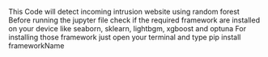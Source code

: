 This Code will detect incoming intrusion website using random forest 
Before running the jupyter file check if the required framework are installed on your device like seaborn, sklearn, lightbgm, xgboost and optuna 
For installing those framework just open your terminal and type
pip install frameworkName
